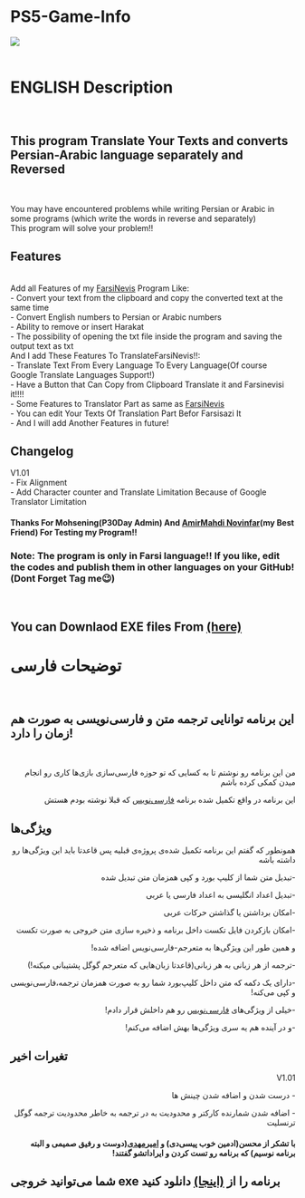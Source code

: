 # PS5-Game-Info
<img src="[https://s6.uupload.ir/files/screenshot_of_app_rff1.png](https://github.com/sinajet/PS5-Game-Info/blob/main/Screenshot%202024-01-14%20205102.png)"> <br><br>
<h1>ENGLISH Description</h1><br>
<h2>This program Translate Your Texts and converts Persian-Arabic language separately and Reversed </h2><br>

You may have encountered problems while writing Persian or Arabic in some programs (which write the words in reverse and separately)
<br>This program will solve your problem!!<br>
<h2>Features</h2><br>
Add all Features of my <a href="https://github.com/sinajet/FarsiNevis/">FarsiNevis</a> Program Like:<br>
- Convert your text from the clipboard and copy the converted text at the same time<br>
- Convert English numbers to Persian or Arabic numbers<br>
- Ability to remove or insert Harakat<br>
- The possibility of opening the txt file inside the program and saving the output text as txt<br>
And I add These Features To TranslateFarsiNevis!!:<br>
- Translate Text From Every Language To Every Language(Of course Google Translate Languages Support!)<br>
- Have a Button that Can Copy from Clipboard Translate it and Farsinevisi it!!!!<br>
- Some Features to Translator Part as same as <a href="https://github.com/sinajet/FarsiNevis/">FarsiNevis</a><br>
- You can edit Your Texts Of Translation Part Befor Farsisazi It<br>
- And I will add Another Features in future!<br>
<h2>Changelog</h2>
V1.01<br>
- Fix Alignment<br>
- Add Character counter and Translate Limitation Because of Google Translator Limitation<br>
<h4>Thanks For Mohsening(P30Day Admin) And <a href="https://github.com/AmirMahdi-Novinfar">AmirMahdi Novinfar</a>(my Best Friend) For Testing my Program!!</h4>
<h3>Note: The program is only in Farsi language!! If you like, edit the codes and publish them in other languages on your GitHub!(Dont Forget Tag me😉)</h3><br>
<h2>You can Downlaod EXE files From <a href="https://github.com/sinajet/TranslateFarsiNevis/releases">(here)</a> <br></h2>
<p dir="rtl">
<h1>توضیحات فارسی</h1><br>
<h2>این برنامه توانایی ترجمه متن و فارسی‌نویسی به صورت هم زمان را دارد!</h1><br>
<p dir="rtl">من این برنامه رو نوشتم تا به کسایی که تو حوزه فارسی‌سازی بازی‌ها کاری رو انجام میدن کمکی کرده باشم</p>
<p dir="rtl">این برنامه در واقع تکمیل شده برنامه <a href="https://github.com/sinajet/FarsiNevis/releases">فارسی‌نویس</a> که قبلا نوشته بودم هستش</p>
<h2>ویژگی‌ها</h2>
<p dir="rtl">همونطور که گفتم این برنامه تکمیل شده‌ی پروژه‌ی قبلیه پس قاعدتا باید این ویژگی‌ها رو داشته باشه</p>
<p dir="rtl">-تبدیل متن شما از کلیپ بورد و کپی همزمان متن تبدیل شده</p>
<p dir="rtl">-تبدیل اعداد انگلیسی به  اعداد فارسی یا عربی</p>
<p dir="rtl">-امکان برداشتن یا گذاشتن حرکات عربی</p>
<p dir="rtl">-امکان بازکردن فایل تکست داخل برنامه و ذخیره سازی متن خروجی به صورت تکست</p>
<p dir="rtl">و همین طور این ویژگی‌ها به متعرجم-فارسی‌نویس اضافه شده!</p>
<p dir="rtl">-ترجمه از هر زبانی به هر زبانی(قاعدتا زبان‌هایی که متعرجم گوگل پشتیبانی میکنه!)</p>
<p dir="rtl">-دارای یک دکمه که متن داخل کلیپ‌بورد شما رو به صورت همزمان ترجمه،فارسی‌نویسی و کپی می‌کنه!</p>
<p dir="rtl">-خیلی از ویژگی‌های <a href="https://github.com/sinajet/FarsiNevis/releases">فارسی‌نویس</a> رو هم داخلش قرار دادم!</p>
<p dir="rtl">-و در آینده هم یه سری ویژگی‌ها بهش اضافه می‌کنم!</p>
<h2>تغیرات اخیر</h2>
<p dir="rtl">V1.01</p>
<p dir="rtl">- درست شدن و اضافه شدن چینش ها</p>
<p dir="rtl">- اضافه شدن شمارنده کارکتر و محدودیت به در ترجمه به خاطر محدودیت ترجمه گوگل ترنسلیت </p>
<h4><p dir="rtl">با تشکر از محسن(ادمین خوب پیسی‌دی) و <a href="https://github.com/AmirMahdi-Novinfar">امیرمهدی</a>(دوست و رفیق صمیمی و البته برنامه نوسیم) که برنامه رو تست کردن و ایراداتشو گفتند!</p></h4>
<p dir="rtl"><h2>شما می‌توانید خروجی exe برنامه را از <a href="https://github.com/sinajet/TranslateFarsiNevis/releases">(اینجا)</a> دانلود کنید<h2></p>
